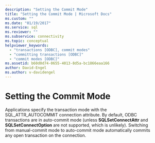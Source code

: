 ```yaml
---
description: "Setting the Commit Mode"
title: "Setting the Commit Mode | Microsoft Docs"
ms.custom: ""
ms.date: "01/19/2017"
ms.service: sql
ms.reviewer: ""
ms.subservice: connectivity
ms.topic: conceptual
helpviewer_keywords: 
  - "transactions [ODBC], commit modes"
  - "committing transactions [ODBC]"
  - "commit modes [ODBC]"
ms.assetid: b60d0d74-0655-4013-8d5a-bc1866eaa166
author: David-Engel
ms.author: v-davidengel
---
```

# Setting the Commit Mode
Applications specify the transaction mode with the SQL_ATTR_AUTOCOMMIT connection attribute. By default, ODBC transactions are in auto-commit mode (unless **SQLSetConnectAttr** and **SQLSetConnectOption** are not supported, which is unlikely). Switching from manual-commit mode to auto-commit mode automatically commits any open transaction on the connection.
